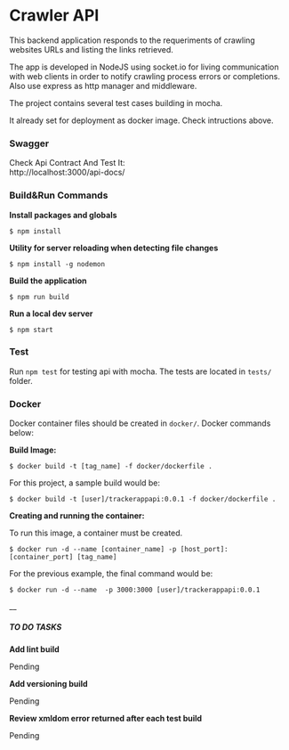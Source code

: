 Crawler API
====================

This backend application responds to the requeriments of crawling websites URLs and listing the links retrieved.

The app is developed in NodeJS using socket.io for living communication with web clients in order to notify crawling process errors or completions. Also use express as http manager and middleware.

The project contains several test cases building in mocha.

It already set for deployment as docker image. Check intructions above.

### Swagger

Check Api Contract And Test It:  
http://localhost:3000/api-docs/

### Build&Run Commands

**Install packages and globals**

`$ npm install`

**Utility for server reloading when detecting file changes**

`$ npm install -g nodemon`

**Build the application**

`$ npm run build`

**Run a local dev server**

`$ npm start`

### Test 

Run `npm test` for testing api with mocha. The tests are located in `tests/` folder.

### Docker

Docker container files should be created in `docker/`. Docker commands below:

**Build Image:**

`$ docker build -t [tag_name] -f docker/dockerfile .`

For this project, a sample build would be:

`$ docker build -t [user]/trackerappapi:0.0.1 -f docker/dockerfile .`

**Creating and running the container:**

To run this image, a container must be created.

`$ docker run -d --name [container_name] -p [host_port]:[container_port] [tag_name]`

For the previous example, the final command would be:

`$ docker run -d --name  -p 3000:3000 [user]/trackerappapi:0.0.1`

__ 
  
##### TO DO TASKS

**Add lint build**

Pending

**Add versioning build**

Pending

**Review xmldom error returned after each test build** 

Pending
